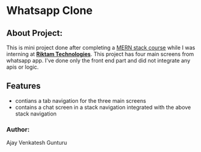 # Whatsapp Clone

## About Project:

This is mini project done after completing a [MERN stack course](https://www.udemy.com/course/react-native-the-practical-guide/) while I was interning at [**Riktam Technologies**](https://www.riktamtech.com/). This project has four main screens from whatsapp app. I've done only the front end part and did not integrate any apis or logic.

## Features

- contians a tab navigation for the three main screens
- contains a chat screen in a stack navigation integrated with the above stack navigation

### Author:

Ajay Venkatesh Gunturu
